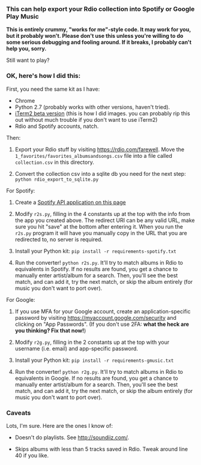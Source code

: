 ### This can help export your Rdio collection into Spotify or Google Play Music

**This is entirely crummy, "works for me"-style code. It may work for you,
but it probably won't. Please don't use this unless you're willing to do
some serious debugging and fooling around. If it breaks, I probably can't
help you, sorry.**

Still want to play?

### OK, here's how I did this:

First, you need the same kit as I have:

- Chrome
- Python 2.7 (probably works with other versions, haven't tried).
- [iTerm2 beta version](https://www.iterm2.com/downloads.html) (this is how I did images. you can probably rip this out without much trouble if you don't want to use iTerm2)
- Rdio and Spotify accounts, natch.

Then:

1. Export your Rdio stuff by visiting https://rdio.com/farewell. Move the `1_favorites/favorites_albumsandsongs.csv` file into a file called `collection.csv` in this directory.

1. Convert the collection csv into a sqlite db you need for the next step: `python rdio_export_to_sqlite.py`

For Spotify:

1. Create a [Spotify API application on this page](https://developer.spotify.com/my-applications/#!/applications)

1. Modify `r2s.py`, filling in the 4 constants up at the top with the info from the app you created above. The redirect URI can be any valid URL, make sure you hit "save" at the bottom after entering it. When you run the `r2s.py` program it will have you manually copy in the URL that you are redirected to, no server is required.

1. Install your Python kit: `pip install -r requirements-spotify.txt`

1. Run the converter! `python r2s.py`. It'll try to match albums in Rdio to equivalents in Spotify. If no results are found, you get a chance to manually enter artist/album for a search. Then, you'll see the best match, and can add it, try the next match, or skip the album entirely (for music you don't want to port over).

For Google:

1. If you use MFA for your Google account, create an application-specific password by visiting https://myaccount.google.com/security and clicking on "App Passwords". (If you don't use 2FA: **what the heck are you thinking? Fix that now!**)

1. Modify `r2g.py`, filling in the 2 constants up at the top with your username (i.e. email) and app-specific password.

1. Install your Python kit: `pip install -r requirements-gmusic.txt`

1. Run the converter! `python r2g.py`. It'll try to match albums in Rdio to equivalents in Google. If no results are found, you get a chance to manually enter artist/album for a search. Then, you'll see the best match, and can add it, try the next match, or skip the album entirely (for music you don't want to port over).


### Caveats

Lots, I'm sure. Here are the ones I know of:

- Doesn't do playlists. See http://soundiiz.com/.

- Skips albums with less than 5 tracks saved in Rdio. Tweak around line 40 if you like.
